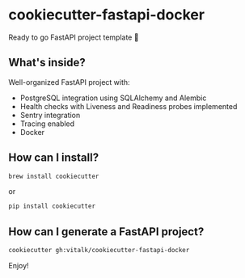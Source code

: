 cookiecutter-fastapi-docker
===========================

Ready to go FastAPI project template 🍪


What's inside?
--------------

Well-organized FastAPI project with:
- PostgreSQL integration using SQLAlchemy and Alembic
- Health checks with Liveness and Readiness probes implemented
- Sentry integration
- Tracing enabled
- Docker


How can I install?
------------------

```bash
brew install cookiecutter
```

or

```bash
pip install cookiecutter
```


How can I generate a FastAPI project?
-------------------------------------

```bash
cookiecutter gh:vitalk/cookiecutter-fastapi-docker
```

Enjoy!
